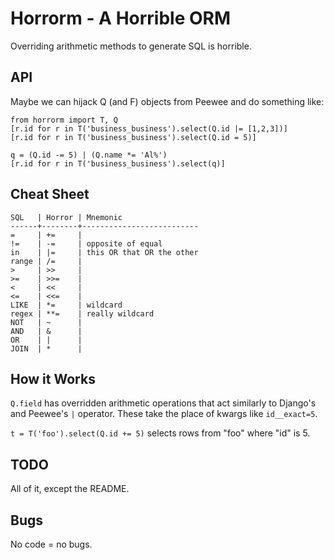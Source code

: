 Horrorm - A Horrible ORM
========================

Overriding arithmetic methods to generate SQL is horrible.

API
---

Maybe we can hijack Q (and F) objects from Peewee and do something like:

    from horrorm import T, Q
    [r.id for r in T('business_business').select(Q.id |= [1,2,3])]
    [r.id for r in T('business_business').select(Q.id = 5)]
    
    q = (Q.id -= 5) | (Q.name *= 'Al%')
    [r.id for r in T('business_business').select(q)]

Cheat Sheet
-----------

    SQL   | Horror | Mnemonic
    ------+--------+--------------------------
    =     | +=     |
    !=    | -=     | opposite of equal
    in    | |=     | this OR that OR the other
    range | /=     |
    >     | >>     |
    >=    | >>=    |
    <     | <<     |
    <=    | <<=    |
    LIKE  | *=     | wildcard
    regex | **=    | really wildcard
    NOT   | ~      |
    AND   | &      |
    OR    | |      |
    JOIN  | *      |

How it Works
------------

<code>Q.field</code> has overridden arithmetic operations that act similarly to
Django's and Peewee's <code>|</code> operator. These take the place of kwargs
like <code>id__exact=5</code>.

<code>t = T('foo').select(Q.id += 5)</code> selects rows from "foo" where "id" is 5.

TODO
----

All of it, except the README.

Bugs
----

No code = no bugs.
